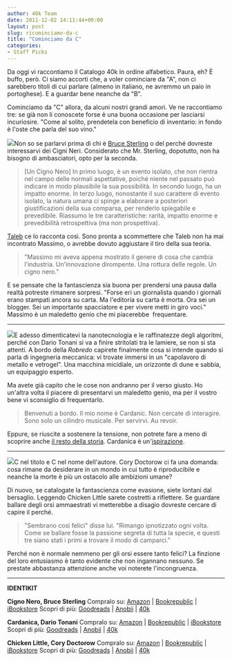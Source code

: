 ```yaml
---
author: 40k Team
date: 2011-12-02 14:11:44+00:00
layout: post
slug: ricominciamo-da-c
title: "Cominciamo da C"
categories:
- Staff Picks
---
```


Da oggi vi raccontiamo il Catalogo 40k in ordine alfabetico. Paura, eh? È buffo, però. Ci siamo accorti che, a voler cominciare da "A", non ci sarebbero titoli di cui parlare (almeno in italiano, ne avremmo un paio in portoghese). E a guardar bene neanche da "B".

Cominciamo da "C" allora, da alcuni nostri grandi amori. Ve ne raccontiamo tre: se già non li conoscete forse è una buona occasione per lasciarsi incuriosire. "Come al solito, prendetela con beneficio di inventario: in fondo è l'oste che parla del suo vino."

[![](http://quarantak.wpengine.com/wp-content/uploads/2011/12/41ypoGBZjNL._SL500_AA258_PIkin4BottomRight-3822_AA280_SH20_OU29_1.jpg)](http://www.amazon.it/dp/B0042X9ULG/)Non so se parlarvi prima di chi è [Bruce Sterling](http://it.wikipedia.org/wiki/Bruce_Sterling) o del perché dovreste interessarvi dei Cigni Neri. Considerato che Mr. Sterling, dopotutto, non ha bisogno di ambasciatori, opto per la seconda.


> [Un Cigno Nero] In primo luogo, è un evento isolato, che non rientra nel campo delle normali aspettative, poiché niente nel passato può indicare in modo plausibile la sua possibilità. In secondo luogo, ha un impatto enorme. In terzo luogo, nonostante il suo carattere di evento isolato, la natura umana ci spinge a elaborare a posteriori giustificazioni della sua comparsa, per renderlo spiegabile e prevedibile. Riassumo le tre caratteristiche: rarità, impatto enorme e prevedibilità retrospettiva (ma non prospettiva).


[Taleb](http://www.bookrepublic.it/book/9788865760048-il-cigno-nero-come-limprobabile-governa-la-nostra-vita/) ce lo racconta così. Sono pronta a scommettere che Taleb non ha mai incontrato Massimo, o avrebbe dovuto aggiustare il tiro della sua teoria.


> "Massimo mi aveva appena mostrato il genere di cosa che cambia l'industria. Un'innovazione dirompente. Una rottura delle regole. Un cigno nero."


E se pensate che la fantascienza sia buona per prendersi una pausa dalla realtà potreste rimanere sorpresi. "Forse eri un giornalista quando i giornali erano stampati ancora su carta. Ma l'editoria su carta è morta. Ora sei un blogger. Sei un importante spacciatore e per vivere metti in giro voci." Massimo è un maledetto genio che mi piacerebbe  frequentare.


***


[![](http://quarantak.wpengine.com/wp-content/uploads/2011/12/51fnoHXCFhL._SL500_AA258_PIkin4BottomRight-3922_AA280_SH20_OU29_1.jpg)](http://www.amazon.it/dp/B0042G00GM)E adesso dimenticatevi la nanotecnologia e le raffinatezze degli algoritmi, perché con Dario Tonani si va a finire stritolati tra le lamiere, se non si sta attenti. A bordo della _Robredo_ capirete finalmente cosa si intende quando si parla di ingegneria meccanica: vi trovate immersi in un "capolavoro di metallo e vetrogel". Una macchina micidiale, un orizzonte di dune e sabbia, un equipaggio esperto.

Ma avete già capito che le cose non andranno per il verso giusto. Ho un'altra volta il piacere di presentarvi un maledetto genio, ma per il vostro bene vi sconsiglio di frequentarlo.


> Benvenuti a bordo. Il mio nome è Cardanic. Non cercate di interagire. Sono solo un cilindro musicale. Per servirvi. Au revoir.


Eppure, se riuscite a sostenere la tensione, non potrete fare a meno di scoprire anche [il resto della storia](http://www.amazon.it/dp/B004LX0E3U/). Cardanica è un'[ispirazione](http://francobrambilla.com/section/219910_Art_Of_Cardanica.html).


***


[![](http://quarantak.wpengine.com/wp-content/uploads/2011/12/51lQv2zG1tL._SL500_AA258_PIkin4BottomRight-3922_AA280_SH20_OU29_.jpg)](http://www.amazon.it/dp/B0065SE90S)C nel titolo e C nel nome dell'autore. Cory Doctorow ci fa una domanda: cosa rimane da desiderare in un mondo in cui tutto è riproducibile e neanche la morte è più un ostacolo alle ambizioni umane?

Di nuovo, se catalogate la fantascienza come evasione, siete lontani dal bersaglio. Leggendo Chicken Little sarete costretti a riflettere. Se guardare ballare degli orsi ammaestrati vi metterebbe a disagio dovreste cercare di capire il perché.


> "Sembrano così felici" disse lui. "Rimango ipnotizzato ogni volta. Come se ballare fosse la passione segreta di tutta la specie, e questi tre siano stati i primi a trovare il modo di camparci."


Perché non è normale nemmeno per gli orsi essere tanto felici? La finzione del loro entusiasmo è tanto evidente che non ingannano nessuno. Se prestate abbastanza attenzione anche voi noterete l'incongruenza.


***


**IDENTIKIT**

**Cigno Nero, Bruce Sterling**
Compralo su: [Amazon](http://www.amazon.it/dp/B0042X9ULG/) | [Bookrepublic](http://www.bookrepublic.it/book/9788865860106-cigno-nero/) | [iBookstore](http://itunes.apple.com/it/book/cigno-nero/id393858104?mt=11)
Scopri di più: [Goodreads](http://www.goodreads.com/book/show/9308239-cigno-nero) | [Anobii](http://www.anobii.com/books/Cigno_nero/9788865860106/010126322206009f49/) | [40k](http://www.40kbooks.com/?page_id=133&category=14&product_id=14)

**Cardanica, Dario Tonani**
Compralo su: [Amazon](http://www.amazon.it/dp/B0042G00GM) | [Bookrepublic](http://www.bookrepublic.it/book/9788865860083-cardanica/) | [iBookstore](http://itunes.apple.com/it/book/cardanica/id393869685?mt=11)
Scopri di più: [Goodreads](http://www.goodreads.com/book/show/9034237-cardanica) | [Anobii](http://www.anobii.com/books/Cardanica/9788865860083/011fc64deb0d57ab39/) | [40k](http://www.40kbooks.com/?page_id=133&category=14&product_id=1)

**Chicken Little, Cory Doctorow**
Compralo su: [Amazon](http://www.amazon.it/dp/B0065SE90S) | [Bookrepublic](http://www.bookrepublic.it/book/9788865860847-chicken-little/) | [iBookstore](http://itunes.apple.com/it/book/chicken-little/id480162822?mt=11)
Scopri di più: [Goodreads](http://www.goodreads.com/book/show/13042781-chicken-little) | [Anobii](http://www.anobii.com/books/Chicken_Little/9788865860847/0190db5203fe52c0ee/) | [40k](http://www.40kbooks.com/?page_id=133&category=14&product_id=81)
